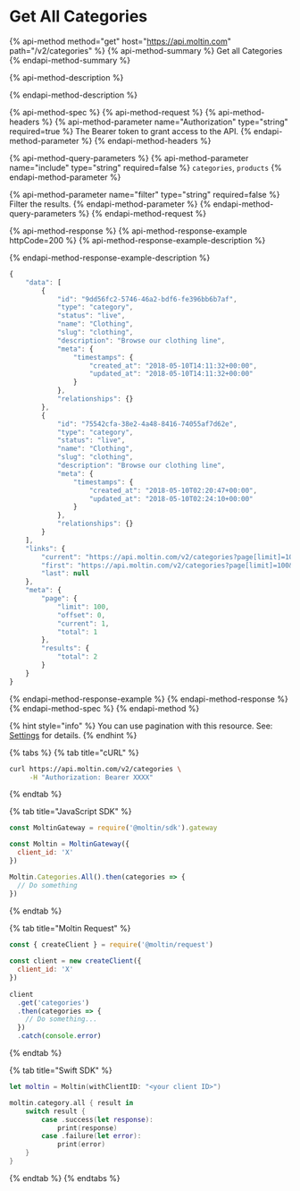 # Get All Categories

{% api-method method="get" host="https://api.moltin.com" path="/v2/categories" %}
{% api-method-summary %}
Get all Categories
{% endapi-method-summary %}

{% api-method-description %}

{% endapi-method-description %}

{% api-method-spec %}
{% api-method-request %}
{% api-method-headers %}
{% api-method-parameter name="Authorization" type="string" required=true %}
The Bearer token to grant access to the API.
{% endapi-method-parameter %}
{% endapi-method-headers %}

{% api-method-query-parameters %}
{% api-method-parameter name="include" type="string" required=false %}
`categories`, `products`
{% endapi-method-parameter %}

{% api-method-parameter name="filter" type="string" required=false %}
Filter the results.
{% endapi-method-parameter %}
{% endapi-method-query-parameters %}
{% endapi-method-request %}

{% api-method-response %}
{% api-method-response-example httpCode=200 %}
{% api-method-response-example-description %}

{% endapi-method-response-example-description %}

```javascript
{
    "data": [
        {
            "id": "9dd56fc2-5746-46a2-bdf6-fe396bb6b7af",
            "type": "category",
            "status": "live",
            "name": "Clothing",
            "slug": "clothing",
            "description": "Browse our clothing line",
            "meta": {
                "timestamps": {
                    "created_at": "2018-05-10T14:11:32+00:00",
                    "updated_at": "2018-05-10T14:11:32+00:00"
                }
            },
            "relationships": {}
        },
        {
            "id": "75542cfa-38e2-4a48-8416-74055af7d62e",
            "type": "category",
            "status": "live",
            "name": "Clothing",
            "slug": "clothing",
            "description": "Browse our clothing line",
            "meta": {
                "timestamps": {
                    "created_at": "2018-05-10T02:20:47+00:00",
                    "updated_at": "2018-05-10T02:24:10+00:00"
                }
            },
            "relationships": {}
        }
    ],
    "links": {
        "current": "https://api.moltin.com/v2/categories?page[limit]=100&page[offset]=0",
        "first": "https://api.moltin.com/v2/categories?page[limit]=100&page[offset]=0",
        "last": null
    },
    "meta": {
        "page": {
            "limit": 100,
            "offset": 0,
            "current": 1,
            "total": 1
        },
        "results": {
            "total": 2
        }
    }
}
```
{% endapi-method-response-example %}
{% endapi-method-response %}
{% endapi-method-spec %}
{% endapi-method %}

{% hint style="info" %}
You can use pagination with this resource. See: [Settings](../../advanced/settings/#page-length) for details.
{% endhint %}

{% tabs %}
{% tab title="cURL" %}
```bash
curl https://api.moltin.com/v2/categories \
     -H "Authorization: Bearer XXXX"
```
{% endtab %}

{% tab title="JavaScript SDK" %}
```javascript
const MoltinGateway = require('@moltin/sdk').gateway

const Moltin = MoltinGateway({
  client_id: 'X'
})

Moltin.Categories.All().then(categories => {
  // Do something
})
```
{% endtab %}

{% tab title="Moltin Request" %}
```javascript
const { createClient } = require('@moltin/request')
​
const client = new createClient({
  client_id: 'X'
})
​
client
  .get('categories')
  .then(categories => {
    // Do something...
  })
  .catch(console.error)
```
{% endtab %}

{% tab title="Swift SDK" %}
```swift
let moltin = Moltin(withClientID: "<your client ID>")

moltin.category.all { result in
    switch result {
        case .success(let response):
            print(response)
        case .failure(let error):
            print(error)
    }
}
```
{% endtab %}
{% endtabs %}

